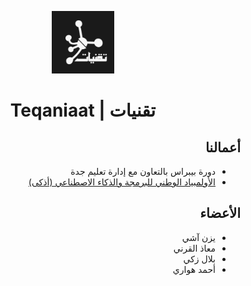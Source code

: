 <div dir="rtl">

 <p align="center">
  <img alt="Logo - الشعار" src="./assets/img/logo_dark.png" width="100px">
  <h1 align="center">تقنيات | Teqaniaat</h1>
 </p>


## أعمالنا
- دورة بيبراس بالتعاون مع إدارة تعليم جدة
- [الأولمبياد الوطني للبرمجة والذكاء الاصطناعي (أذكى)](/athka/index.md)


## الأعضاء
- يزن آشي
- معاذ القرني
- بلال زكي
- أحمد هواري

</div>
